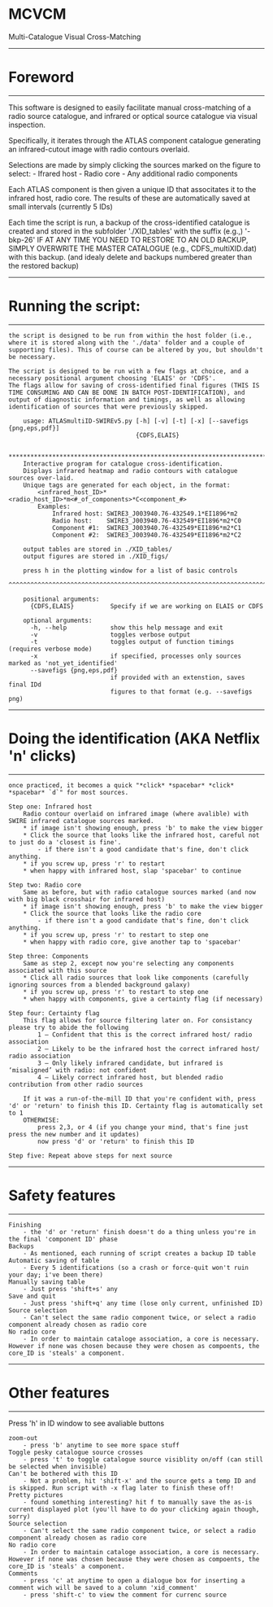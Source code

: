 # MCVCM
Multi-Catalogue Visual Cross-Matching


***************
# Foreword
***************
This software is designed to easily facilitate manual cross-matching of a radio source catalogue, and infrared or optical source catalogue via visual inspection.

Specifically, it iterates through the ATLAS component catalogue generating an infrared-cutout image with radio contours overlaid. 

Selections are made by simply clicking the sources marked on the figure to select:
	- Ifrared host
	- Radio core
	- Any additional radio components 

Each ATLAS component is then given a unique ID that associtates it to the infrared host, radio core. The results of these are automatically saved at small intervals (currently 5 IDs)

Each time the script is run, a backup of the cross-identified catalogue is created and stored in the subfolder './XID_tables' with the suffix (e.g.,) '-bkp-26'
IF AT ANY TIME YOU NEED TO RESTORE TO AN OLD BACKUP, SIMPLY OVERWRITE THE MASTER CATALOGUE (e.g., CDFS_multiXID.dat) with this backup. (and idealy delete and backups numbered greater than the restored backup)

***************
# Running the script:
***************
	the script is designed to be run from within the host folder (i.e., where it is stored along with the './data' folder and a couple of supporting files). This of course can be altered by you, but shouldn't be necessary.

	The script is designed to be run with a few flags at choice, and a necessary positional argument choosing 'ELAIS' or 'CDFS'.
	The flags allow for saving of cross-identified final figures (THIS IS TIME CONSUMING AND CAN BE DONE IN BATCH POST-IDENTIFICATION), and output of diagnostic information and timings, as well as allowing identification of sources that were previously skipped.

		usage: ATLASmultiID-SWIREv5.py [-h] [-v] [-t] [-x] [--savefigs {png,eps,pdf}]
		                               {CDFS,ELAIS}

		********************************************************************************
		Interactive program for catalogue cross-identification.
		Displays infrared heatmap and radio contours with catalogue sources over-laid. 
		Unique tags are generated for each object, in the format:
			<infrared_host_ID>*<radio_host_ID>*m<#_of_components>*C<component_#>
			Examples: 
				Infrared host: SWIRE3_J003940.76-432549.1*EI1896*m2
				Radio host:    SWIRE3_J003940.76-432549*EI1896*m2*C0
				Component #1:  SWIRE3_J003940.76-432549*EI1896*m2*C1
				Component #2:  SWIRE3_J003940.76-432549*EI1896*m2*C2

		output tables are stored in ./XID_tables/
		output figures are stored in ./XID_figs/

		press h in the plotting window for a list of basic controls
		^^^^^^^^^^^^^^^^^^^^^^^^^^^^^^^^^^^^^^^^^^^^^^^^^^^^^^^^^^^^^^^^^^^^^^^^^^^^^^^^

		positional arguments:
		  {CDFS,ELAIS}          Specify if we are working on ELAIS or CDFS

		optional arguments:
		  -h, --help            show this help message and exit
		  -v                    toggles verbose output
		  -t                    toggles output of function timings (requires verbose mode)
		  -x                    if specified, processes only sources marked as 'not_yet_identified'
		  --savefigs {png,eps,pdf}
		                        if provided with an extenstion, saves final IDd
		                        figures to that format (e.g. --savefigs png)

***************
# Doing the identification (AKA Netflix 'n' clicks)
***************
	once practiced, it becomes a quick "*click* *spacebar* *click* *spacebar* `d`" for most sources. 

	Step one: Infrared host
		Radio contour overlaid on infrared image (where avalible) with SWIRE infrared catalogue sources marked. 
		* if image isn't showing enough, press 'b' to make the view bigger
		* Click the source that looks like the infrared host, careful not to just do a 'closest is fine'. 
			- if there isn't a good candidate that's fine, don't click anything. 
		* if you screw up, press 'r' to restart
		* when happy with infrared host, slap 'spacebar' to continue

	Step two: Radio core
		Same as before, but with radio catalogue sources marked (and now with big black crosshair for infrared host)
		* if image isn't showing enough, press 'b' to make the view bigger
		* Click the source that looks like the radio core
			- if there isn't a good candidate that's fine, don't click anything. 
		* if you screw up, press 'r' to restart to step one
		* when happy with radio core, give another tap to 'spacebar'

	Step three: Components
		Same as step 2, except now you're selecting any components associated with this source
		* Click all radio sources that look like components (carefully ignoring sources from a blended background galaxy)	
		* if you screw up, press 'r' to restart to step one
		* when happy with components, give a certainty flag (if necessary)

	Step four: Certainty flag
		This flag allows for source filtering later on. For consistancy please try to abide the following
			1 — Confident that this is the correct infrared host/ radio association
			2 — Likely to be the infrared host the correct infrared host/ radio association
			3 — Only likely infrared candidate, but infrared is ‘misaligned’ with radio: not confident
			4 — Likely correct infrared host, but blended radio contribution from other radio sources

		If it was a run-of-the-mill ID that you're confident with, press 'd' or 'return' to finish this ID. Certainty flag is automatically set to 1
		OTHERWISE:
			press 2,3, or 4 (if you change your mind, that's fine just press the new number and it updates)	
			now press 'd' or 'return' to finish this ID

	Step five: Repeat above steps for next source		

***************
# Safety features
***************
	
	Finishing
		- the 'd' or 'return' finish doesn't do a thing unless you're in the final 'component ID' phase
	Backups 
		- As mentioned, each running of script creates a backup ID table
	Automatic saving of table 
		- Every 5 identifications (so a crash or force-quit won't ruin your day; i've been there)
	Manually saving table 
		- Just press 'shift+s' any 
	Save and quit 
		- Just press 'shift+q' any time (lose only current, unfinished ID)
	Source selection 
		- Can't select the same radio component twice, or select a radio component already chosen as radio core
	No radio core 
		- In order to maintain cataloge association, a core is necessary. However if none was chosen because they were chosen as compoents, the core_ID is 'steals' a component.

***************
# Other features
***************		
Press 'h' in ID window to see avaliable buttons

	zoom-out
		- press 'b' anytime to see more space stuff
	Toggle pesky catalogue source crosses
		- press 't' to toggle catalogue source visiblity on/off (can still be selected when invisible)
	Can't be bothered with this ID
		- Not a problem, hit 'shift-x' and the source gets a temp ID and is skipped. Run script with -x flag later to finish these off!
	Pretty pictures
		- found something interesting? hit f to manually save the as-is current displayed plot (you'll have to do your clicking again though, sorry)
	Source selection 
		- Can't select the same radio component twice, or select a radio component already chosen as radio core
	No radio core 
		- In order to maintain cataloge association, a core is necessary. However if none was chosen because they were chosen as compoents, the core_ID is 'steals' a component.
	Comments
		- press 'c' at anytime to open a dialogue box for inserting a comment wich will be saved to a column 'xid_comment'
		- press 'shift-c' to view the comment for currenc source
